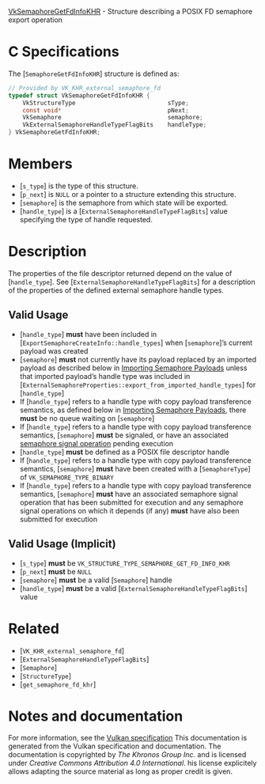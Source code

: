 [VkSemaphoreGetFdInfoKHR](https://www.khronos.org/registry/vulkan/specs/1.3-extensions/man/html/VkSemaphoreGetFdInfoKHR.html) - Structure describing a POSIX FD semaphore export operation

# C Specifications
The [`SemaphoreGetFdInfoKHR`] structure is defined as:
```c
// Provided by VK_KHR_external_semaphore_fd
typedef struct VkSemaphoreGetFdInfoKHR {
    VkStructureType                          sType;
    const void*                              pNext;
    VkSemaphore                              semaphore;
    VkExternalSemaphoreHandleTypeFlagBits    handleType;
} VkSemaphoreGetFdInfoKHR;
```

# Members
- [`s_type`] is the type of this structure.
- [`p_next`] is `NULL` or a pointer to a structure extending this structure.
- [`semaphore`] is the semaphore from which state will be exported.
- [`handle_type`] is a [`ExternalSemaphoreHandleTypeFlagBits`] value specifying the type of handle requested.

# Description
The properties of the file descriptor returned depend on the value of
[`handle_type`].
See [`ExternalSemaphoreHandleTypeFlagBits`] for a description of the
properties of the defined external semaphore handle types.
## Valid Usage
-  [`handle_type`] **must**  have been included in [`ExportSemaphoreCreateInfo::handle_types`] when [`semaphore`]’s current payload was created
-  [`semaphore`] **must**  not currently have its payload replaced by an imported payload as described below in [Importing Semaphore Payloads](https://www.khronos.org/registry/vulkan/specs/1.3-extensions/html/vkspec.html#synchronization-semaphores-importing) unless that imported payload’s handle type was included in [`ExternalSemaphoreProperties::export_from_imported_handle_types`] for [`handle_type`]
-    If [`handle_type`] refers to a handle type with copy payload transference semantics, as defined below in [Importing Semaphore Payloads](https://www.khronos.org/registry/vulkan/specs/1.3-extensions/html/vkspec.html#synchronization-semaphores-importing), there  **must**  be no queue waiting on [`semaphore`]
-    If [`handle_type`] refers to a handle type with copy payload transference semantics, [`semaphore`] **must**  be signaled, or have an associated [semaphore signal operation](https://www.khronos.org/registry/vulkan/specs/1.3-extensions/html/vkspec.html#synchronization-semaphores-signaling) pending execution
-  [`handle_type`] **must**  be defined as a POSIX file descriptor handle
-    If [`handle_type`] refers to a handle type with copy payload transference semantics, [`semaphore`] **must**  have been created with a [`SemaphoreType`] of `VK_SEMAPHORE_TYPE_BINARY`
-    If [`handle_type`] refers to a handle type with copy payload transference semantics, [`semaphore`] **must**  have an associated semaphore signal operation that has been submitted for execution and any semaphore signal operations on which it depends (if any)  **must**  have also been submitted for execution

## Valid Usage (Implicit)
-  [`s_type`] **must**  be `VK_STRUCTURE_TYPE_SEMAPHORE_GET_FD_INFO_KHR`
-  [`p_next`] **must**  be `NULL`
-  [`semaphore`] **must**  be a valid [`Semaphore`] handle
-  [`handle_type`] **must**  be a valid [`ExternalSemaphoreHandleTypeFlagBits`] value

# Related
- [`VK_KHR_external_semaphore_fd`]
- [`ExternalSemaphoreHandleTypeFlagBits`]
- [`Semaphore`]
- [`StructureType`]
- [`get_semaphore_fd_khr`]

# Notes and documentation
For more information, see the [Vulkan specification](https://www.khronos.org/registry/vulkan/specs/1.3-extensions/html/vkspec.html)
This documentation is generated from the Vulkan specification and documentation.
The documentation is copyrighted by *The Khronos Group Inc.* and is licensed under *Creative Commons Attribution 4.0 International*.
his license explicitely allows adapting the source material as long as proper credit is given.
        
